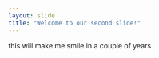 ```yaml
---
layout: slide
title: "Welcome to our second slide!"
---
```

this will make me smile in a couple of years 
